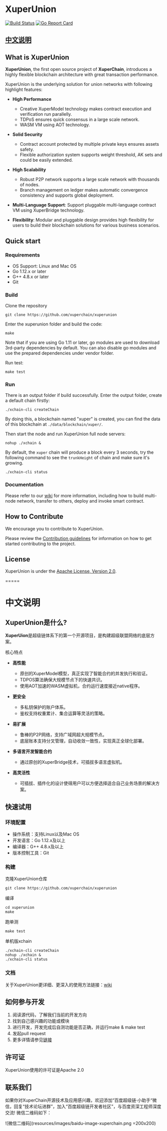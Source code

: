 # XuperUnion

[![Build Status](https://travis-ci.org/xuperchain/xuperunion.svg?branch=master)](https://travis-ci.org/xuperchain/xuperunion)
[![Go Report Card](https://goreportcard.com/badge/github.com/xuperchain/xuperunion)](https://goreportcard.com/report/github.com/xuperchain/xuperunion)

[中文说明](#中文说明-1)
-----
## What is XuperUnion

**XuperUnion**, the first open source project of **XuperChain**, introduces a highly flexible blockchain architecture with great transaction performance.
 
XuperUnion is the underlying solution for union networks with following highlight features:

* **High Performance**

    * Creative XuperModel technology makes contract execution and verification run parallelly.
    * TDPoS ensures quick consensus in a large scale network.
    * WASM VM using AOT technology.

* **Solid Security**

    * Contract account protected by multiple private keys ensures assets safety.
    * Flexible authorization system supports weight threshold, AK sets and could be easily extended.

* **High Scalability**

    * Robust P2P network supports a large scale network with thousands of nodes.
    * Branch management on ledger makes automatic convergence consistency and supports global deployment.

* **Multi-Language Support**: Support pluggable multi-language contract VM using XuperBridge technology.

* **Flexibility**:  Modular and pluggable design provides high flexibility for users to build their blockchain solutions for various business scenarios.

## Quick start

### Requirements

* OS Support: Linux and Mac OS
* Go 1.12.x or later
* G++ 4.8.x or later
* Git

### Build

Clone the repository

```
git clone https://github.com/xuperchain/xuperunion
```

Enter the xuperunion folder and build the code:

```
make
```

Note that if you are using Go 1.11 or later, go modules are used to download 3rd-party dependencies by default. You can also disable go modules and use the prepared dependencies under vendor folder.

Run test:
```
make test
```

### Run 

There is an output folder if build successfully. Enter the output folder, create a default chain firstly:

```
./xchain-cli createChain
```

By doing this, a blockchain named "xuper" is created, you can find the data of this blockchain at `./data/blockchain/xuper/`.

Then start the node and run XuperUnion full node servers:

```
nohup ./xchain &
```

By default, the `xuper` chain will produce a block every 3 seconds, try the following command to see the `trunkHeight` of chain and make sure it's growing.

```
./xchain-cli status
```


### Documentation

Please refer to our [wiki](https://github.com/xuperchain/xuperunion/wiki) for more  information, including how to build multi-node network, transfer to others, deploy and invoke smart contract.

## How to Contribute

We encourage you to contribute to XuperUnion.

Please review the [Contribution guidelines](https://github.com/xuperchain/xuperunion/blob/master/CONTRIBUTING.md)  for information on how to get started contributing to the project.

## License

XuperUnion is under the [Apache License, Version 2.0](https://github.com/xuperchain/xuperunion/blob/master/LICENSE).


=====

# 中文说明

## XuperUnion是什么?

**XuperUion**是超级链体系下的第一个开源项目，是构建超级联盟网络的底层方案。

核心特点

* **高性能**
    * 原创的XuperModel模型，真正实现了智能合约的并发执行和验证。
    * TDPOS算法确保大规模节点下的快速共识。
    * 使用AOT加速的WASM虚拟机，合约运行速度接近native程序。

* **更安全**
    * 多私钥保护的账户体系。
    * 鉴权支持权重累计、集合运算等灵活的策略。

* **易扩展**
    * 鲁棒的P2P网络，支持广域网超大规模节点。
    * 底层账本支持分叉管理，自动收敛一致性，实现真正全球化部署。

* **多语言开发智能合约**
    * 通过原创的XuperBridge技术，可插拔多语言虚拟机。

* **高灵活性**
    * 可插拔、插件化的设计使得用户可以方便选择适合自己业务场景的解决方案。

## 快速试用

### 环境配置

* 操作系统：支持Linux以及Mac OS
* 开发语言：Go 1.12.x及以上
* 编译器：G++ 4.8.x及以上
* 版本控制工具：Git

### 构建

克隆XuperUnion仓库
```
git clone https://github.com/xuperchain/xuperunion
```

编译
```
cd xuperunion
make
```

跑单测
```
make test
```

单机版xchain
```
./xchain-cli createChain
nohup ./xchain &
./xchain-cli status
```

### 文档

关于XuperUnion更详细、更深入的使用方法链接：[wiki](https://github.com/xuperchain/xuperunion/wiki)

## 如何参与开发
1. 阅读源代码，了解我们当前的开发方向
2. 找到自己感兴趣的功能或模块
3. 进行开发，开发完成后自测功能是否正确，并运行make & make test
4. 发起pull request
5. 更多详情请参见[链接](https://github.com/xuperchain/xuperunion/blob/master/CONTRIBUTING.md)

## 许可证
XuperUnion使用的许可证是Apache 2.0

## 联系我们
如果你对XuperChain开源技术及应用感兴趣，欢迎添加“百度超级链·小助手“微信，回复“技术论坛进群”，加入“百度超级链开发者社区”，与百度资深工程师深度交流! 微信二维码如下：

![微信二维码](resources/images/baidu-image-xuperchain.png =200x200)
